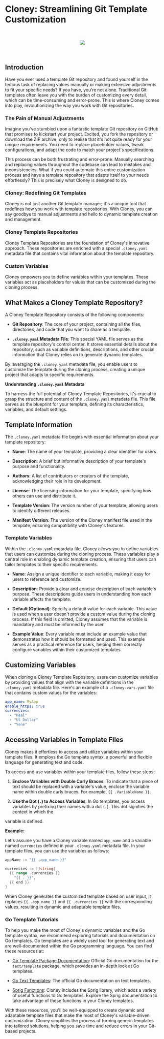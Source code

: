# Cloney: Streamlining Git Template Customization

<br>
<p align="center">
  <img src="images/cloney-logo.png">
</p>
<br>


## Introduction

Have you ever used a template Git repository and found yourself in the tedious task of replacing values manually or making extensive adjustments to fit your specific needs? If you have, you're not alone. Traditional Git templates often leave you with the burden of customizing every detail, which can be time-consuming and error-prone. This is where Cloney comes into play, revolutionizing the way you work with Git repositories.

### The Pain of Manual Adjustments

Imagine you've stumbled upon a fantastic template Git repository on GitHub that promises to kickstart your project. Excited, you fork the repository or download the ZIP archive, only to realize that it's not quite ready for your unique requirements. You need to replace placeholder values, tweak configurations, and adapt the code to match your project's specifications.

This process can be both frustrating and error-prone. Manually searching and replacing values throughout the codebase can lead to mistakes and inconsistencies. What if you could automate this entire customization process and have a template repository that adapts itself to your needs effortlessly? This is precisely what Cloney is designed to do.

### Cloney: Redefining Git Templates

Cloney is not just another Git template manager; it's a unique tool that redefines how you work with template repositories. With Cloney, you can say goodbye to manual adjustments and hello to dynamic template creation and management.

### Cloney Template Repositories

Cloney Template Repositories are the foundation of Cloney's innovative approach. These repositories are enriched with a special `.cloney.yaml` metadata file that contains vital information about the template repository.

### Custom Variables

Cloney empowers you to define variables within your templates. These variables act as placeholders for values that can be customized during the cloning process.

## What Makes a Cloney Template Repository?

A Cloney Template Repository consists of the following components:

- **Git Repository**: The core of your project, containing all the files, directories, and code that you want to share as a template.

- **`.cloney.yaml` Metadata File**: This special YAML file serves as the template repository's control center. It stores essential details about the repository, such as variable definitions, descriptions, and other crucial information that Cloney relies on to generate dynamic templates.

By leveraging the `.cloney.yaml` metadata file, you enable users to customize the template during the cloning process, creating a unique project that adapts to specific requirements.

**Understanding `.cloney.yaml` Metadata**

To harness the full potential of Cloney Template Repositories, it's crucial to grasp the structure and content of the `.cloney.yaml` metadata file. This file serves as the blueprint for your template, defining its characteristics, variables, and default settings.

## Template Information

The `.cloney.yaml` metadata file begins with essential information about your template repository:

- **Name**: The name of your template, providing a clear identifier for users.

- **Description**: A brief but informative description of your template's purpose and functionality.

- **Authors**: A list of contributors or creators of the template, acknowledging their role in its development.

- **License**: The licensing information for your template, specifying how others can use and distribute it.

- **Template Version**: The version number of your template, allowing users to identify different releases.

- **Manifest Version**: The version of the Cloney manifest file used in the template, ensuring compatibility with Cloney's features.

### Template Variables

Within the `.cloney.yaml` metadata file, Cloney allows you to define variables that users can customize during the cloning process. These variables play a central role in enabling dynamic template creation, ensuring that users can tailor templates to their specific requirements.

- **Name**: Assign a unique identifier to each variable, making it easy for users to reference and customize.

- **Description**: Provide a clear and concise description of each variable's purpose. These descriptions guide users in understanding how each variable affects the template.

- **Default (Optional)**: Specify a default value for each variable. This value is used when a user doesn't provide a custom value during the cloning process. If this field is omitted, Cloney assumes that the variable is mandatory and must be informed by the user.

- **Example Value**: Every variable must include an example value that demonstrates how it should be formatted and used. This example serves as a practical reference for users, helping them correctly configure variables within their customized templates.

## Customizing Variables

When cloning a Cloney Template Repository, users can customize variables by providing values that align with the variable definitions in the `.cloney.yaml` metadata file. Here's an example of a `.cloney-vars.yaml` file that contains custom values for the variables:

```yaml
app_name: MyApp
enable_https: true
currencies:
  - "Real"
  - "US Dollar"
  - "Yene"
```

## Accessing Variables in Template Files

Cloney makes it effortless to access and utilize variables within your template files. It employs the Go template syntax, a powerful and flexible language for generating text and code.

To access and use variables within your template files, follow these steps:

1. **Enclose Variables with Double Curly Braces**: To indicate that a piece of text should be replaced with a variable's value, enclose the variable name within double curly braces. For example, `{{ .VariableName }}`.

2. **Use the Dot (`.`) to Access Variables**: In Go templates, you access variables by prefixing their names with a dot (`.`). This dot signifies the context in which the

 variable is defined.

**Example:**

Let's assume you have a Cloney variable named `app_name` and a variable named `currencies` defined in your `.cloney.yaml` metadata file. In your template files, you can use the variables as follows:

```go
appName := "{{ .app_name }}"
```

```go
currencies := []string{
  {{ range .currencies }}
    "{{ . }}",
  {{ end }}
}
```

When Cloney generates the customized template based on user input, it replaces `{{ .app_name }}` and `{{ .currencies }}` with the corresponding values, resulting in dynamic and adaptable template files.

### Go Template Tutorials

To help you make the most of Cloney's dynamic variables and the Go template syntax, we recommend exploring tutorials and documentation on Go templates. Go templates are a widely used tool for generating text and are well-documented within the Go programming language. You can find these resources at:

- [Go Template Package Documentation](https://pkg.go.dev/text/template): Official Go documentation for the `text/template` package, which provides an in-depth look at Go templates.

- [Go Text Templates](https://golang.org/pkg/text/template/): The official Go documentation on text templates.

- [Sprig Functions](https://masterminds.github.io/sprig/): Cloney includes the Sprig library, which adds a variety of useful functions to Go templates. Explore the Sprig documentation to take advantage of these functions in your Cloney templates.

With these resources, you'll be well-equipped to create dynamic and adaptable template files that make the most of Cloney's variable-driven customization. Cloney simplifies the process of turning generic templates into tailored solutions, helping you save time and reduce errors in your Git-based projects.
